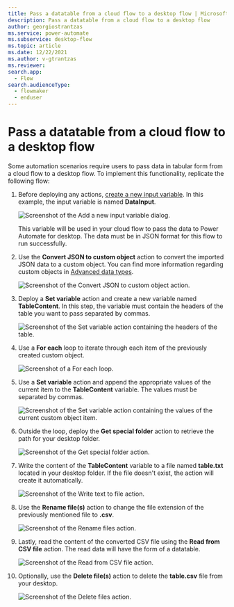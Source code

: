 ```yaml
---
title: Pass a datatable from a cloud flow to a desktop flow | Microsoft Docs
description: Pass a datatable from a cloud flow to a desktop flow
author: georgiostrantzas
ms.service: power-automate
ms.subservice: desktop-flow
ms.topic: article
ms.date: 12/22/2021
ms.author: v-gtrantzas
ms.reviewer:
search.app: 
  - Flow
search.audienceType: 
  - flowmaker
  - enduser
---
```


# Pass a datatable from a cloud flow to a desktop flow

Some automation scenarios require users to pass data in tabular form from a cloud flow to a desktop flow. To implement this functionality, replicate the following flow:

1. Before deploying any actions, [create a new input variable](manage-variables.md#create-an-input-variable). In this example, the input variable is named **DataInput**.

    ![Screenshot of the Add a new input variable dialog.](media/passing-datatable/creating-new-input-variable.png)

    This variable will be used in your cloud flow to pass the data to Power Automate for desktop. The data must be in JSON format for this flow to run successfully. 

1. Use the **Convert JSON to custom object** action to convert the imported JSON data to a custom object. You can find more information regarding custom objects in [Advanced data types](../variable-data-types.md#advanced-data-types). 

    ![Screenshot of the Convert JSON to custom object action.](media/passing-datatable/convert-json-custom-object-action.png)

1. Deploy a **Set variable** action and create a new variable named **TableContent**. In this step, the variable must contain the headers of the table you want to pass separated by commas.

    ![Screenshot of the Set variable action containing the headers of the table.](media/passing-datatable/set-variable-action-headers.png)

1. Use a **For each** loop to iterate through each item of the previously created custom object.

    ![Screenshot of a For each loop.](media/passing-datatable/for-each-loop.png)

1. Use a **Set variable** action and append the appropriate values of the current item to the **TableContent** variable. The values must be separated by commas. 

    ![Screenshot of the Set variable action containing the values of the current custom object item.](media/passing-datatable/set-variable-action-values.png)

1. Outside the loop, deploy the **Get special folder** action to retrieve the path for your desktop folder. 

    ![Screenshot of the Get special folder action.](media/passing-datatable/get-special-folder.png)

1. Write the content of the **TableContent** variable to a file named **table.txt** located in your desktop folder. If the file doesn't exist, the action will create it automatically.

    ![Screenshot of the Write text to file action.](media/passing-datatable/write-text-file-action.png)

1. Use the **Rename file(s)** action to change the file extension of the previously mentioned file to **.csv**.

    ![Screenshot of the Rename files action.](media/passing-datatable/rename-files-action.png)

1. Lastly, read the content of the converted CSV file using the **Read from CSV file** action. The read data will have the form of a datatable.

    ![Screenshot of the Read from CSV file action.](media/passing-datatable/read-from-csv-file-action.png)

1. Optionally, use the **Delete file(s)** action to delete the **table.csv** file from your desktop. 

    ![Screenshot of the Delete files action.](media/passing-datatable/delete-files-action.png)
